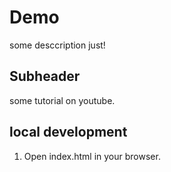 # Demo

some desccription just!

## Subheader

some tutorial on youtube.

## local development

1. Open index.html in your browser.
